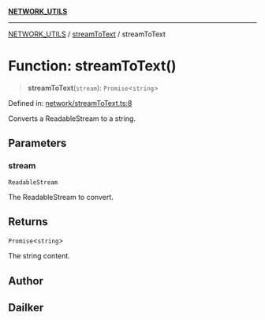[**NETWORK_UTILS**](../../README.md)

***

[NETWORK_UTILS](../../README.md) / [streamToText](../README.md) / streamToText

# Function: streamToText()

> **streamToText**(`stream`): `Promise`\<`string`\>

Defined in: [network/streamToText.ts:8](https://github.com/dailker/everyutil-js/blob/b3e269da55b7d96c15eb37e98c5c4f6b94f05f6f/src/network/streamToText.ts#L8)

Converts a ReadableStream to a string.

## Parameters

### stream

`ReadableStream`

The ReadableStream to convert.

## Returns

`Promise`\<`string`\>

The string content.

## Author

## Dailker
